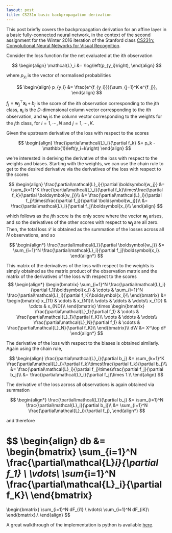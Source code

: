 ```yaml
---
layout: post
title: CS231n basic backpropagation derivation
---
```

This post briefly covers the backpropagation derivation for an affine layer in a basic fully-connected neural network, in the context of the second assignment for the Winter 2016 iteration of the Stanford class [CS231n: Convolutional Neural Networks for Visual Recognition](http://cs231n.stanford.edu/index.html).

Consider the loss function for the net evaluated at the $i$th observation

$$
\begin{align}
\mathcal{L}_i &= \log\left(p_{y_i}\right),
\end{align}
$$

where $p_{y_i}$ is the vector of normalised probabilities

$$
\begin{align}
p_{y_i} &= \frac{e^{f_{y_i}}}{\sum_{j=1}^K e^{f_j}},
\end{align}
$$

$f_j = \boldsymbol{w_j}^\top \boldsymbol{x_i} + b_j$ is the score of the $i$th observation corresponding to the $j$th class, $\boldsymbol{x_i}$ is the $D$-dimensional column vector corresponding to the $i$th observation, and $\boldsymbol{w_j}$ is the column vector corresponding to the weights for the $j$th class, for $i=1,\cdots,N$ and $j=1,\cdots,K$.

Given the upstream derivative of the loss with respect to the scores

$$
\begin{align}
\frac{\partial\mathcal{L}_i}{\partial f_k} &= p_k - \mathbb{1}\left(y_i=k\right)
\end{align}
$$

we're interested in deriving the derivative of the loss with respect to the weights and biases. Starting with the weights, we can use the chain rule to get to the desired derivative via the derivatives of the loss with respect to the scores 

$$
\begin{align}
\frac{\partial\mathcal{L}_i}{\partial \boldsymbol{w_j}} &= \sum_{k=1}^K \frac{\partial\mathcal{L}_i}{\partial f_k}\times\frac{\partial f_k}{\partial \boldsymbol{w_j}}\\
&= \frac{\partial\mathcal{L}_i}{\partial f_j}\times\frac{\partial f_j}{\partial \boldsymbol{w_j}}\\
&= \frac{\partial\mathcal{L}_i}{\partial f_j}\boldsymbol{x_i}\\
\end{align}
$$

which follows as the $j$th score is the only score where the vector $\boldsymbol{w_j}$ arises, and so the derivatives of the other scores with respect to $\boldsymbol{w_j}$ are all zero. Then, the total loss $\mathcal{L}$ is obtained as the summation of the losses across all $N$ observations, and so

$$
\begin{align*}
\frac{\partial\mathcal{L}}{\partial \boldsymbol{w_j}} &= \sum_{i=1}^N \frac{\partial\mathcal{L}_i}{\partial f_j}\boldsymbol{x_i}.
\end{align*}
$$

This matrix of the derivatives of the loss with respect to the weights is simply obtained as the matrix product of the observation matrix and the matrix of the derivatives of the loss with respect to the scores
$$
\begin{align*}
\begin{bmatrix}
    \sum_{i=1}^N \frac{\partial\mathcal{L}_i}{\partial f_1}\boldsymbol{x_i} & \cdots & \sum_{i=1}^N \frac{\partial\mathcal{L}_i}{\partial f_K}\boldsymbol{x_i}\\
\end{bmatrix}
&=
\begin{bmatrix}
    x_{11} & \cdots & x_{N1}\\
    \vdots & \ddots & \vdots\\
    x_{1D} & \cdots & x_{ND}\\
\end{bmatrix}
\times
\begin{bmatrix}
    \frac{\partial\mathcal{L}_1}{\partial f_1} & \cdots & \frac{\partial\mathcal{L}_1}{\partial f_K}\\
    \vdots & \ddots & \vdots\\
    \frac{\partial\mathcal{L}_N}{\partial f_1} & \cdots & \frac{\partial\mathcal{L}_N}{\partial f_K}\\
\end{bmatrix}\\
dW &= X^\top dF
\end{align*}
$$

The derivative of the loss with respect to the biases is obtained similarly. Again using the chain rule,

$$
\begin{align}
\frac{\partial\mathcal{L}_i}{\partial b_j} &= \sum_{k=1}^K \frac{\partial\mathcal{L}_i}{\partial f_k}\times\frac{\partial f_k}{\partial b_j}\\
&= \frac{\partial\mathcal{L}_i}{\partial f_j}\times\frac{\partial f_j}{\partial b_j}\\
&= \frac{\partial\mathcal{L}_i}{\partial f_j}\times 1.\\
\end{align}
$$

The derivative of the loss across all observations is again obtained via summation 

$$
\begin{align*}
\frac{\partial\mathcal{L}}{\partial b_j} &= \sum_{i=1}^N \frac{\partial\mathcal{L}_i}{\partial b_j}\\
&= \sum_{i=1}^N \frac{\partial\mathcal{L}_i}{\partial f_j},
\end{align*}
$$

and therefore 

$$
\begin{align}
db &= \begin{bmatrix}
    \sum_{i=1}^N \frac{\partial\mathcal{L}_i}{\partial f_1} \\
    \vdots\\
    \sum_{i=1}^N \frac{\partial\mathcal{L}_i}{\partial f_K}\\
\end{bmatrix}
=
\begin{bmatrix}
    \sum_{i=1}^N dF_{i1} \\
    \vdots\\
    \sum_{i=1}^N dF_{iK}\\
\end{bmatrix}.\\
\end{align}
$$

A great walkthrough of the implementation is python is available [here](http://cs231n.github.io/neural-networks-case-study/).
